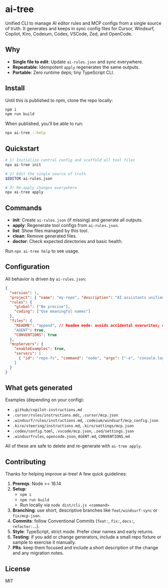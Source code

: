 # ai-tree

Unified CLI to manage AI editor rules and MCP configs from a single source of truth. It generates and keeps in sync config files for Cursor, Windsurf, Copilot, Kiro, Codeium, Codex, VSCode, Zed, and OpenCode.

## Why
- **Single file to edit**: Update `ai-rules.json` and sync everywhere.
- **Repeatable**: Idempotent `apply` regenerates the same outputs.
- **Portable**: Zero runtime deps; tiny TypeScript CLI.

## Install
Until this is published to npm, clone the repo locally:

```bash
npm i
npm run build
```

When published, you’ll be able to run:

```bash
npx ai-tree --help
```

## Quickstart
```bash
# 1) Initialize central config and scaffold all tool files
npx ai-tree init

# 2) Edit the single source of truth
$EDITOR ai-rules.json

# 3) Re-apply changes everywhere
npx ai-tree apply
```

## Commands
- **init**: Create `ai-rules.json` (if missing) and generate all outputs.
- **apply**: Regenerate tool configs from `ai-rules.json`.
- **list**: Show files managed by this tool.
- **clean**: Remove generated files.
- **doctor**: Check expected directories and basic health.

Run `npx ai-tree help` to see usage.

## Configuration
All behavior is driven by `ai-rules.json`:

```json
{
  "version": 1,
  "project": { "name": "my-repo", "description": "AI assistants unified rules" },
  "rules": {
    "global": ["Be precise"],
    "coding": ["Use meaningful names"]
  },
  "files": {
    "README": "append", // Readme mode: avoids accidental overwrites; choose "append"|"overwrite"|"skip" (true behaves like overwrite)
    "AGENT": true,
    "CONVENTIONS": true
  },
  "mcpServers": {
    "enableExamples": true,
    "servers": [
      { "id": "repo-fs", "command": "node", "args": ["-e", "console.log('placeholder')"] }
    ]
  }
}
```

## What gets generated
Examples (depending on your config):
- `.github/copilot-instructions.md`
- `.cursor/rules/instructions.mdc`, `.cursor/mcp.json`
- `.windsurf/rules/instructions.md`, `.codeium/windsurf/mcp_config.json`
- `.kiro/steering/instructions.md`, `.kiro/settings/mcp.json`
- `.codex/config.toml`, `.vscode/mcp.json`, `.zed/settings.json`
- `.windsurfrules`, `opencode.json`, `AGENT.md`, `CONVENTIONS.md`

All of these are safe to delete and re-generate with `ai-tree apply`.

## Contributing
Thanks for helping improve ai-tree! A few quick guidelines:

1. **Prereqs**: Node >= 16.14
2. **Setup**:
   - `npm i`
   - `npm run build`
   - Run locally via `node dist/cli.js <command>`
3. **Branching**: use short, descriptive branches like `feat/windsurf-sync` or `fix/mcp-json`.
4. **Commits**: follow Conventional Commits (`feat:`, `fix:`, `docs:`, `refactor:`...).
5. **Style**: TypeScript, strict mode. Prefer clear names and early returns.
6. **Testing**: if you add or change generators, include a small repo fixture or sample to exercise it manually.
7. **PRs**: keep them focused and include a short description of the change and any migration notes.

## License
MIT
